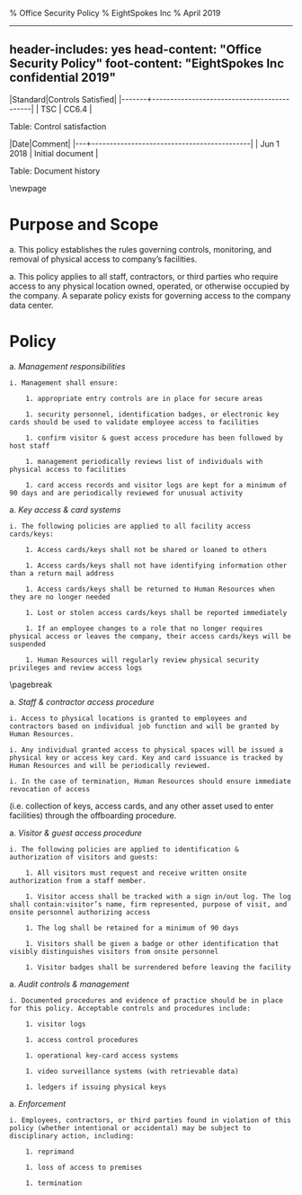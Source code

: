 % Office Security Policy
% EightSpokes Inc
% April 2019

---
header-includes: yes
head-content: "Office Security Policy"
foot-content: "EightSpokes Inc confidential 2019"
---

|Standard|Controls Satisfied|
|-------+--------------------------------------------|
| TSC | CC6.4 |

Table: Control satisfaction


|Date|Comment|
|---+--------------------------------------------|
| Jun 1 2018 | Initial document |

Table: Document history


\newpage


# Purpose and Scope

a. This policy establishes the rules governing controls, monitoring, and removal of physical access to company’s facilities.

a. This policy applies to all staff, contractors, or third parties who require access to any physical location owned, operated, or otherwise occupied by the company. A separate policy exists for governing access to the company data center. 

# Policy

a. *Management responsibilities*

    i. Management shall ensure:

        1. appropriate entry controls are in place for secure areas

        1. security personnel, identification badges, or electronic key cards should be used to validate employee access to facilities

        1. confirm visitor & guest access procedure has been followed by host staff 
        
        1. management periodically reviews list of individuals with physical access to facilities 
        
        1. card access records and visitor logs are kept for a minimum of 90 days and are periodically reviewed for unusual activity 

a. *Key access & card systems*
      
    i. The following policies are applied to all facility access cards/keys:
    
        1. Access cards/keys shall not be shared or loaned to others
      
        1. Access cards/keys shall not have identifying information other than a return mail address
      
        1. Access cards/keys shall be returned to Human Resources when they are no longer needed
      
        1. Lost or stolen access cards/keys shall be reported immediately 
      
        1. If an employee changes to a role that no longer requires physical access or leaves the company, their access cards/keys will be suspended 
      
        1. Human Resources will regularly review physical security privileges and review access logs 

\pagebreak 

a. *Staff & contractor access procedure* 

    i. Access to physical locations is granted to employees and contractors based on individual job function and will be granted by Human Resources. 

    i. Any individual granted access to physical spaces will be issued a physical key or access key card. Key and card issuance is tracked by Human Resources and will be periodically reviewed. 

    i. In the case of termination, Human Resources should ensure immediate revocation of access 
(i.e. collection of keys, access cards, and any other asset used to enter facilities) through the offboarding procedure. 

a. *Visitor & guest access procedure*
	
    i. The following policies are applied to identification & authorization of visitors and guests:

        1. All visitors must request and receive written onsite authorization from a staff member. 

        1. Visitor access shall be tracked with a sign in/out log. The log shall contain:visitor’s name, firm represented, purpose of visit, and onsite personnel authorizing access

        1. The log shall be retained for a minimum of 90 days

        1. Visitors shall be given a badge or other identification that visibly distinguishes visitors from onsite personnel 

        1. Visitor badges shall be surrendered before leaving the facility

a. *Audit controls & management*

    i. Documented procedures and evidence of practice should be in place for this policy. Acceptable controls and procedures include:

        1. visitor logs

        1. access control procedures
        
        1. operational key-card access systems
        
        1. video surveillance systems (with retrievable data)
        
        1. ledgers if issuing physical keys 

a. *Enforcement*

    i. Employees, contractors, or third parties found in violation of this policy (whether intentional or accidental) may be subject to disciplinary action, including:
      
        1. reprimand
        
        1. loss of access to premises
        
        1. termination





